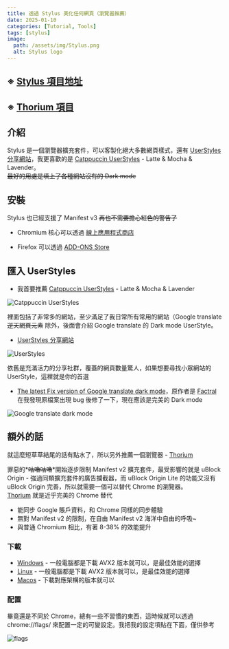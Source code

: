 ```yaml
---
title: 透過 Stylus 美化任何網頁（瀏覽器推薦）
date: 2025-01-10
categories: [Tutorial, Tools]
tags: [stylus]
image:
  path: /assets/img/Stylus.png
  alt: Stylus logo
---
```


## ※ [Stylus 項目地址](https://github.com/openstyles/stylus)

## ※ [Thorium 項目](https://thorium.rocks/)

## 介紹

Stylus 是一個瀏覽器擴充套件，可以客製化絕大多數網頁樣式，還有 [UserStyles 分享網站](https://userstyles.world/explore)，我更喜歡的是 [Catppuccin UserStyles](https://catppuccin-userstyles-customizer.uncenter.dev/) - Latte & Mocha & Lavender。  
~~最好的用處是填上了各種網站沒有的 Dark mode~~  

## 安裝

Stylus 也已經支援了 Manifest v3 ~~再也不需要擔心紅色的警告了~~

  - Chromium 核心可以透過 [線上應用程式商店](https://chromewebstore.google.com/detail/stylus/clngdbkpkpeebahjckkjfobafhncgmne)

  - Firefox 可以透過 [ADD-ONS Store](https://addons.mozilla.org/zh-TW/firefox/addon/styl-us/)

## 匯入 UserStyles

  - 我首要推薦 [Catppuccin UserStyles](https://catppuccin-userstyles-customizer.uncenter.dev/) - Latte & Mocha & Lavender

<img src="https://image.gholts.top/20250110185710131.png" alt="Catppuccin UserStyles">

裡面包括了非常多的網站，至少滿足了我日常所有常用的網站（Google translate ~~逆天網頁元素~~ 除外，後面會介紹 Google translate 的 Dark mode UserStyle。

  - [UserStyles 分享網站](https://userstyles.world/explore)

<img src="https://image.gholts.top/20250110190629858.png" alt="UserStyles">

依舊是充滿活力的分享社群，覆蓋的網頁數量驚人，如果想要尋找小眾網站的 UserStyle，這裡就是你的首選

  - [The latest Fix version of Google translate dark mode](https://github.com/Gholts/dotfiles/raw/refs/heads/main/DarkMain.user.css)，原作者是 [Factral](https://github.com/Factral) 在我發現原檔案出現 bug 後修了一下，現在應該是完美的 Dark mode

<img src="https://image.gholts.top/20250110191322088.png" alt="Google translate dark mode">

## 額外的話

就這麼短草草結尾的話有點水了，所以另外推薦一個瀏覽器 - [Thorium](https://thorium.rocks/)

罪惡的*~~咕嚕咕嚕~~*開始逐步限制 Manifest v2 擴充套件，最受影響的就是 uBlock Origin - 強過同類擴充套件的廣告攔截器，而 uBlock Origin Lite 的功能又沒有 uBlock Origin 完善，所以就需要一個可以替代 Chrome 的瀏覽器。  
[Thorium](https://thorium.rocks/) 就是近乎完美的 Chrome 替代

  - 能同步 Google 賬戶資料，和 Chrome 同樣的同步體驗
  - 無對 Manifest v2 的限制，在自由 Manifest v2 海洋中自由的呼吸~
  - 與普通 Chromium 相比，有著 8-38% 的效能提升

### 下載

  - [Windows](https://github.com/Alex313031/Thorium-Win/releases/latest) - 一般電腦都是下載 AVX2 版本就可以，是最佳效能的選擇
  - [Linux](https://github.com/Alex313031/Thorium/releases/latest) - 一般電腦都是下載 AVX2 版本就可以，是最佳效能的選擇
  - [Macos](https://github.com/Alex313031/Thorium-MacOS/releases/latest) - 下載對應架構的版本就可以

### 配置

畢竟還是不同於 Chrome，總有一些不習慣的東西，這時候就可以透過 chrome://flags/ 來配置一定的可變設定。我把我的設定項貼在下面，僅供參考

<img src="https://image.gholts.top/20250110194554373.png" alt="flags">
